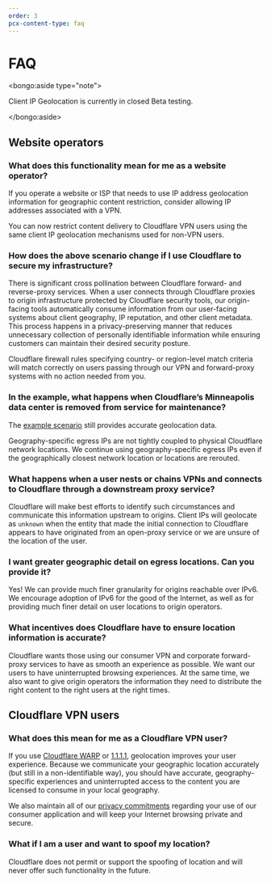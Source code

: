 ```yaml
---
order: 3
pcx-content-type: faq
---
```


# FAQ

<bongo:aside type="note">

Client IP Geolocation is currently in closed Beta testing.

</bongo:aside>

## Website operators

### What does this functionality mean for me as a website operator?

If you operate a website or ISP that needs to use IP address geolocation information for geographic content restriction, consider allowing IP addresses associated with a VPN.

You can now restrict content delivery to Cloudflare VPN users using the same client IP geolocation mechanisms used for non-VPN users.

### How does the above scenario change if I use Cloudflare to secure my infrastructure?

There is significant cross pollination between Cloudflare forward- and reverse-proxy services. When a user connects through Cloudflare proxies to origin infrastructure protected by Cloudflare security tools, our origin-facing tools automatically consume information from our user-facing systems about client geography, IP reputation, and other client metadata. This process happens in a privacy-preserving manner that reduces unnecessary collection of personally identifiable information while ensuring customers can maintain their desired security posture.

Cloudflare firewall rules specifying country- or region-level match criteria will match correctly on users passing through our VPN and forward-proxy systems with no action needed from you.

### In the example, what happens when Cloudflare’s Minneapolis data center is removed from service for maintenance?

The [example scenario](/about#example-scenario) still provides accurate geolocation data.

Geography-specific egress IPs are not tightly coupled to physical Cloudflare network locations. We continue using geography-specific egress IPs even if the geographically closest network location or locations are rerouted.

### What happens when a user nests or chains VPNs and connects to Cloudflare through a downstream proxy service?

Cloudflare will make best efforts to identify such circumstances and communicate this information upstream to origins. Client IPs will geolocate as `unknown` when the entity that made the initial connection to Cloudflare appears to have originated from an open-proxy service or we are unsure of the location of the user.

### I want greater geographic detail on egress locations. Can you provide it?

Yes! We can provide much finer granularity for origins reachable over IPv6. We encourage adoption of IPv6 for the good of the Internet, as well as for providing much finer detail on user locations to origin operators.

### What incentives does Cloudflare have to ensure location information is accurate?

Cloudflare wants those using our consumer VPN and corporate forward-proxy services to have as smooth an experience as possible. We want our users to have uninterrupted browsing experiences. At the same time, we also want to give origin operators the information they need to distribute the right content to the right users at the right times.

## Cloudflare VPN users

### What does this mean for me as a Cloudflare VPN user?

If you use [Cloudflare WARP](https://developers.cloudflare.com/warp-client/) or [1.1.1.1](https://developers.cloudflare.com/1.1.1.1/), geolocation improves your user experience. Because we communicate your geographic location accurately (but still in a non-identifiable way), you should have accurate, geography-specific experiences and uninterrupted access to the content you are licensed to consume in your local geography.

We also maintain all of our [privacy commitments](https://www.cloudflare.com/trust-hub/privacy-and-data-protection/) regarding your use of our consumer application and will keep your Internet browsing private and secure.

### What if I am a user and want to spoof my location?

Cloudflare does not permit or support the spoofing of location and will never offer such functionality in the future.
